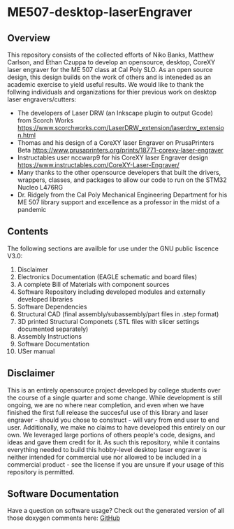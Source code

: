 # ME507-desktop-laserEngraver

## Overview
This repository consists of the collected efforts of Niko Banks, Matthew Carlson, and Ethan Czuppa to develop an opensource, desktop, CoreXY laser engraver for the ME 507 class at Cal Poly SLO. As an open source design, this design builds on the work of others and is inteneded as an academic exercise to yield useful results. We would like to thank the follwing individuals and organizations for thier previous work on desktop laser engravers/cutters:
  * The developers of Laser DRW (an Inkscape plugin to output Gcode) from Scorch Works https://www.scorchworks.com/LaserDRW_extension/laserdrw_extension.html
  * Thomas and his design of a CoreXY laser Engraver on PrusaPrinters Beta https://www.prusaprinters.org/prints/18771-corexy-laser-engraver
  * Instructables user nccwarp9 for his CoreXY laser Engraver design https://www.instructables.com/CoreXY-Laser-Engraver/
  * Many thanks to the other opensource developers that built the drivers, wrappers, classes, and packages to allow our code to run on the STM32 Nucleo L476RG 
  * Dr. Ridgely from the Cal Poly Mechanical Engineering Department for his ME 507 library support and excellence as a professor in the midst of a pandemic
  
## Contents
The following sections are availble for use under the GNU public liscence V3.0:
   1.  Disclaimer
   2.  Electronics Documentation (EAGLE schematic and board files)
   3.  A complete Bill of Materials with component sources
   4.  Software Repository including developed modules and externally developed libraries
   5.  Software Dependencies
   6.  Structural CAD (final assembly/subassembly/part files in .step format)
   7.  3D printed Structural Componets (.STL files with slicer settings documented separately)
   8.  Assembly Instructions
   9.  Software Documentation
   10. USer manual
   
## Disclaimer
This is an entirely opensource project developed by college students over the course of a single quarter and some change. While development is still ongoing, we are no where near completion, and even when we have finished the first full release the succesful use of this library and laser engraver - should you chose to construct - will vary from end user to end user. Additionally, we make no claims to have developed this entirely on our own. We leveraged large portions of others people's code, designs, and ideas and gave them credit for it. As such this repository, while it contains everything needed to build this hobby-level desktop laser engraver is neither intended for commercial use nor allowed to be included in a commercial product - see the license if you are unsure if your usage of this repository is permitted. 

## Software Documentation
Have a question on software usage? 
Check out the generated version of all those doxygen comments here: [GitHub](https://eczuppa.github.io/ME507-desktop-laserEngraver/index.html)
  
 
